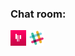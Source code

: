 ### Chat room:

[![gitter](gitter.png)](https://gitter.im/ksis-group/chat)
[![slack](slack.png)](https://ksis.slack.com/messages/chat/)
